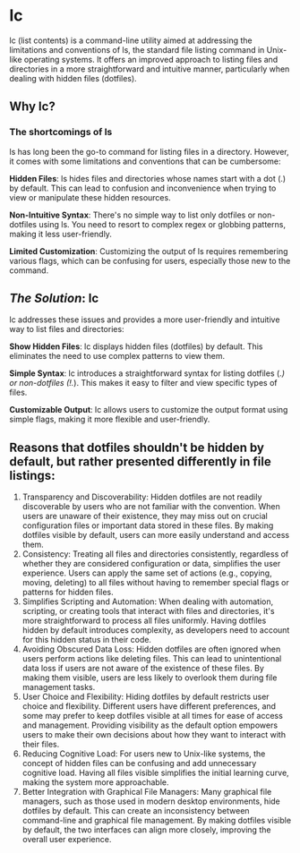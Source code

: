 # lc
lc (list contents) is a command-line utility aimed at addressing the limitations and conventions of ls, the standard file listing command in Unix-like operating systems. It offers an improved approach to listing files and directories in a more straightforward and intuitive manner, particularly when dealing with hidden files (dotfiles).

## Why lc?
### The shortcomings of ls
ls has long been the go-to command for listing files in a directory. However, it comes with some limitations and conventions that can be cumbersome:

**Hidden Files**: ls hides files and directories whose names start with a dot (.) by default. This can lead to confusion and inconvenience when trying to view or manipulate these hidden resources.

**Non-Intuitive Syntax**: There's no simple way to list only dotfiles or non-dotfiles using ls. You need to resort to complex regex or globbing patterns, making it less user-friendly.

**Limited Customization**: Customizing the output of ls requires remembering various flags, which can be confusing for users, especially those new to the command.

## *The Solution*: lc
lc addresses these issues and provides a more user-friendly and intuitive way to list files and directories:

**Show Hidden Files**: lc displays hidden files (dotfiles) by default. This eliminates the need to use complex patterns to view them.

**Simple Syntax**: lc introduces a straightforward syntax for listing dotfiles (.*) or non-dotfiles (!.*). This makes it easy to filter and view specific types of files.

**Customizable Output**: lc allows users to customize the output format using simple flags, making it more flexible and user-friendly.

## Reasons that dotfiles shouldn't be hidden by default, but rather presented differently in file listings:
1. Transparency and Discoverability: Hidden dotfiles are not readily discoverable by users who are not familiar with the convention. When users are unaware of their existence, they may miss out on crucial configuration files or important data stored in these files. By making dotfiles visible by default, users can more easily understand and access them.
2. Consistency: Treating all files and directories consistently, regardless of whether they are considered configuration or data, simplifies the user experience. Users can apply the same set of actions (e.g., copying, moving, deleting) to all files without having to remember special flags or patterns for hidden files.
3. Simplifies Scripting and Automation: When dealing with automation, scripting, or creating tools that interact with files and directories, it's more straightforward to process all files uniformly. Having dotfiles hidden by default introduces complexity, as developers need to account for this hidden status in their code.
4. Avoiding Obscured Data Loss: Hidden dotfiles are often ignored when users perform actions like deleting files. This can lead to unintentional data loss if users are not aware of the existence of these files. By making them visible, users are less likely to overlook them during file management tasks.
5. User Choice and Flexibility: Hiding dotfiles by default restricts user choice and flexibility. Different users have different preferences, and some may prefer to keep dotfiles visible at all times for ease of access and management. Providing visibility as the default option empowers users to make their own decisions about how they want to interact with their files.
6. Reducing Cognitive Load: For users new to Unix-like systems, the concept of hidden files can be confusing and add unnecessary cognitive load. Having all files visible simplifies the initial learning curve, making the system more approachable.
7. Better Integration with Graphical File Managers: Many graphical file managers, such as those used in modern desktop environments, hide dotfiles by default. This can create an inconsistency between command-line and graphical file management. By making dotfiles visible by default, the two interfaces can align more closely, improving the overall user experience.